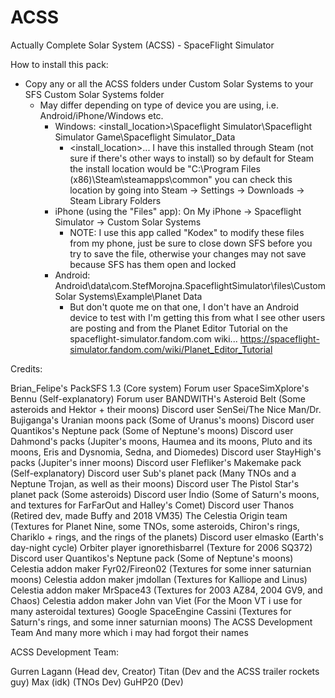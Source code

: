 # ACSS
Actually Complete Solar System (ACSS) - SpaceFlight Simulator

How to install this pack:

- Copy any or all the ACSS folders under Custom Solar Systems to your SFS Custom Solar Systems folder
    - May differ depending on type of device you are using, i.e. Android/iPhone/Windows etc.
        - Windows: <install_location>\Spaceflight Simulator\Spaceflight Simulator Game\Spaceflight Simulator_Data
            - <install_location>... I have this installed through Steam (not sure if there's other ways to install)
              so by default for Steam the install location would be "C:\Program Files (x86)\Steam\steamapps\common"
              you can check this location by going into Steam -> Settings -> Downloads -> Steam Library Folders
        - iPhone (using the "Files" app): On My iPhone -> Spaceflight Simulator -> Custom Solar Systems
            - NOTE: I use this app called "Kodex" to modify these files from my phone, just be sure to close down SFS
              before you try to save the file, otherwise your changes may not save because SFS has them open and locked
        - Android: Android\data\com.StefMorojna.SpaceflightSimulator\files\Custom Solar Systems\Example\Planet Data
            - But don't quote me on that one, I don't have an Android device to test with
              I'm getting this from what I see other users are posting and from the Planet Editor Tutorial on the 
              spaceflight-simulator.fandom.com wiki... https://spaceflight-simulator.fandom.com/wiki/Planet_Editor_Tutorial

Credits:

Brian_Felipe's PackSFS 1.3 (Core system)
Forum user SpaceSimXplore's Bennu (Self-explanatory)
Forum user BANDWITH's Asteroid Belt (Some asteroids and Hektor + their moons)
Discord user SenSei/The Nice Man/Dr. Bujiganga's Uranian moons pack (Some of Uranus's moons)
Discord user Quantikos's Neptune pack (Some of Neptune's moons)
Discord user Dahmond's packs (Jupiter's moons, Haumea and its moons, Pluto and its moons, Eris and Dysnomia, Sedna, and Diomedes)
Discord user StayHigh's packs (Jupiter's inner moons)
Discord user Flefliker's Makemake pack (Self-explanatory)
Discord user Sub's planet pack (Many TNOs and a Neptune Trojan, as well as their moons)
Discord user The Pistol Star's planet pack (Some asteroids)
Discord user Índio (Some of Saturn's moons, and textures for FarFarOut and Halley's Comet)
Discord user Thanos (Retired dev, made Buffy and 2018 VM35)
The Celestia Origin team (Textures for Planet Nine, some TNOs, some asteroids, Chiron's rings, Chariklo + rings, and the rings of the planets)
Discord user elmasko (Earth's day-night cycle)
Orbiter player ignorethisbarrel (Texture for 2006 SQ372)
Discord user Quantikos's Neptune pack (Some of Neptune's moons)
Celestia addon maker Fyr02/Fireon02 (Textures for some inner saturnian moons)
Celestia addon maker jmdollan (Textures for Kalliope and Linus)
Celestia addon maker MrSpace43 (Textures for 2003 AZ84, 2004 GV9, and Chaos)
Celestia addon maker John van Viet (For the Moon VT i use for many asteroidal textures)
Google
SpaceEngine
Cassini (Textures for Saturn's rings, and some inner saturnian moons)
The ACSS Development Team
And many more which i may had forgot their names


ACSS Development Team:

Gurren Lagann (Head dev, Creator)
Titan (Dev and the ACSS trailer rockets guy)
Max (idk) (TNOs Dev)
GuHP20 (Dev)
